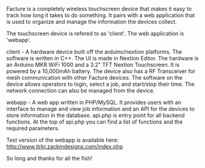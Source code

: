 Facture is a completely wireless touchscreen device that makes it easy to track how long it takes to do something. It pairs with a web application that is used to organize and manage the information the devices collect. 

The touchscreen device is refered to as 'client'. The web application is 'webapp'.


client - A hardware device built off the arduino/nextion platforms. The software is written in C++. The UI is made in Nextion Editor. The hardware is an Arduino MKR WiFi 1000 and a 3.2" TFT Nextion Touchscreen. It is powered by a 10,000mAh battery. The device also has a RF Transceiver for mesh communication with other Facture devices. The software on the device allows operators to login, select a job, and start/stop their time. The network connection can also be managed from the device.

webapp - A web app written in PHP/MySQL. It provides users with an interface to manage and view job information and an API for the devices to store information in the database. api.php is entry point for all backend functions. At the top of api.php you can find a list of functions and the required parameters.

Test version of the webapp is available here: http://www.jtrkr.zackmdesigns.com/index.php

So long and thanks for all the fish!